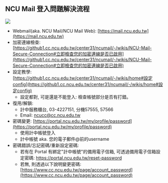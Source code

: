 ## NCU Mail 登入問題解決流程
![](https://in.ncu.edu.tw/center31/uss/USS_20230428.svg)

- Webmail(aka. NCU Mail/NCU Mail Web): [https://mail.ncu.edu.tw](https://mail.ncu.edu.tw)
- 加密連線檢查: [https://github1.cc.ncu.edu.tw/center31/ncumail/-/wikis/NCU-Mail-Secure-Connection#立即檢查您的加密連線是否已啟用](https://github1.cc.ncu.edu.tw/center31/ncumail/-/wikis/NCU-Mail-Secure-Connection#立即檢查您的加密連線是否已啟用)
- 設定教學: [https://github1.cc.ncu.edu.tw/center31/ncumail/-/wikis/home#設定config](https://github1.cc.ncu.edu.tw/center31/ncumail/-/wikis/home#設定config) 
  - 設定都對, 可是還是不能登入: 檢查帳號部分是否有打錯。
- 復用/解鎖:
  - 計中服務櫃台, 03-4227151, 分機57555, 57566
  - Email: ncucc@cc.ncu.edu.tw
- 密碼變更: [https://portal.ncu.edu.tw/my/profile/password](https://portal.ncu.edu.tw/my/profile/password)
  - 使用計中帳號登入
  - 計中帳號 aka. 您的電子郵件@前的username
- 密碼錯誤/忘記密碼/重新設定密碼: 
  - 若有在 Portal 有綁定"計中帳號"的備用電子信箱, 可透過備用電子信箱設定密碼: https://portal.ncu.edu.tw/reset-password
  - 若無, 則透過以下說明變更密碼: [https://www.cc.ncu.edu.tw/page/account_password](https://www.cc.ncu.edu.tw/page/account_password)